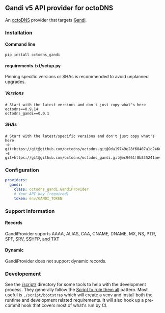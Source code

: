 ## Gandi v5 API provider for octoDNS

An [octoDNS](https://github.com/octodns/octodns/) provider that targets [Gandi](https://docs.gandi.net/en/domain_names/common_operations/dns_records.html).

### Installation

#### Command line

```
pip install octodns_gandi
```

#### requirements.txt/setup.py

Pinning specific versions or SHAs is recommended to avoid unplanned upgrades.

##### Versions

```
# Start with the latest versions and don't just copy what's here
octodns==0.9.14
octodns_gandi==0.0.1
```

##### SHAs

```
# Start with the latest/specific versions and don't just copy what's here
-e git+https://git@github.com/octodns/octodns.git@9da19749e28f68407a1c246dfdf65663cdc1c422#egg=octodns
-e git+https://git@github.com/octodns/octodns_gandi.git@ec9661f8b335241ae4746eea467a8509205e6a30#egg=octodns_powerdns
```

### Configuration

```yaml
providers:
  gandi:
    class: octodns_gandi.GandiProvider
    # Your API key (required)
    token: env/GANDI_TOKEN
```

### Support Information

#### Records

GandiProvider suports AAAA, ALIAS, CAA, CNAME, DNAME, MX, NS, PTR, SPF, SRV, SSHFP, and TXT

#### Dynamic

GandiProvider does not support dynamic records.

### Developement

See the [/script/](/script/) directory for some tools to help with the development process. They generally follow the [Script to rule them all](https://github.com/github/scripts-to-rule-them-all) pattern. Most useful is `./script/bootstrap` which will create a venv and install both the runtime and development related requirements. It will also hook up a pre-commit hook that covers most of what's run by CI.
